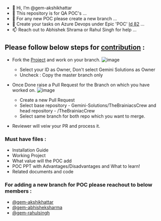 - 👋 Hi, I’m @gem-akshikhattar
- 👀 This repository is for QA POC's ...
- 🌱 For any new POC please create a new branch ...
- 💞️ Create your tasks on Azure Devops under Epic 'POC' [Id 82](https://dev.azure.com/neeturishi/GemQE) ...
- 📫 Reach out to Abhishek Shrama or Rahul Singh for help ...


## Please follow below steps for [contribution](https://docs.github.com/en/get-started/quickstart/contributing-to-projects) :
- Fork the [Project](https://github.com/Gemini-Solutions/TheBrainiacsCrew) and work on your branch.
![image](https://user-images.githubusercontent.com/83968447/208081697-e0e9281c-5dca-4b01-b8f6-bc5f3c9eaa15.png)

  - Select your ID as Owner, Don't select Gemini Solutions as Owner
  - Uncheck : Copy the master branch only
- Once Done raise a Pull Request for the Branch on which you have worked on.
![image](https://user-images.githubusercontent.com/83968447/208085255-088b97e7-f435-43a2-b4ef-eb38d1ce9267.png)
  - Create a new Pull Request
  - Select base repository - Gemini-Solutions/TheBrainiacsCrew and head repository - <username>/TheBrainiacCrew
  - Select same branch for both repo which you want to merge.
- Reviewer will veiw your PR and process it.

### Must have files :
- Installation Guide
- Working Project
- What value will the POC add
- POC PPT with Advantages/Disadvantages and What to learn!
- Related documents and code

### For adding a new branch for POC please reachout to below members :
- [@gem-akshikhattar](https://github.com/gem-akshikhattar)
- [@gem-abhisheksharma](https://github.com/gem-abhisheksharma)
- [@gem-rahulsingh](https://github.com/gem-rahulsingh)

<!---
gem-akshikhattar/gem-akshikhattar is a ✨ special ✨ repository because its `README.md` (this file) appears on your GitHub profile.
You can click the Preview link to take a look at your changes.
--->
